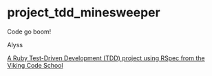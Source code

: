 # project_tdd_minesweeper
Code go boom!

Alyss 

[A Ruby Test-Driven Development (TDD) project using RSpec from the Viking Code School](http://www.vikingcodeschool.com)
